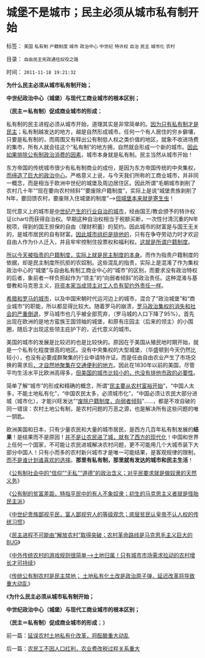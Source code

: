 # 城堡不是城市；民主必须从城市私有制开始

标签： `美国` `私有制` `户籍制度` `城市` `政治中心` `中世纪` `特许权` `自治` `民主` `城市化` `农村` 

目录： `自由民主宪政通往奴役之路`

时间： `2011-11-18 19:21:32`

**为什么民主必须从城市私有制开始；**

**中世纪政治中心（城堡）与现代工商业城市的根本区别；**

**（民主＝私有制）促成商业城市的形成**；

私有制的民主进程必须从城市开始，道理其实是非常简单的。[因为只有私有制才是民主](../../../2011/10/26/私有制是识别民主的唯一根据.md)；私有制越发达的地方，越是自然形成城市。任何一个有人居住的穷乡僻壤，只要是私有制的，而周围又有释出公有制低人权之类价值的地区，就象不收进场费的集市，所有人就会往这个“私有制”的地方拥，自然就会形成一个新的城市。[因此如果排除公有制政治消费的因素](http://hi.baidu.com/darthchn/blog/item/36936ecb167ce64bf31fe743.html)，城市本身就是私有制。民主当然从城市开始！

东方帝国的传统城市很少有私有制商业的成份，是因为东方帝国传统的中央集权，[而缔造了巨大的政治中心](../../../2009/9/2/反对户籍制度背后垂涎的是政策倾斜的利益输送.md)。严格意义上说，与今天我们所称的工商业城市，并非同一概念，而是相当于欧洲中世纪的城堡及周边居住区。因此所谓“毛朝城市剥削了农村几十年”“现在要向农村倾斜”“要废除户籍制度”，实际上是说“城堡贵族剥削了N年，要回馈农村，要废除入住城堡的制度”——>[但城堡本来就是寄生虫](../../../2009/6/19/计划经济创造财富吗？.md)！

现代意义上的城市是[中世纪产生的行业自治的城市](../../../2011/3/7/资本主义前的行会户籍制度和农民工.md)，经由国王/教会颁予的特许权证(chart)而获得自治权。早期这种自治权相当于税额买断，一次性付清沉重的N年税项，得到的国王担保的自由（理财积蓄）的契约。因此城市的财富是与国王无关的，是城市居民的自有财富。[因此城市组织是排他的](../../../2009/9/1/为什么地方财政社会保障排外是理所当然的.md)，只有在争夺劳动力时才欢迎自由人作为仆人迁入，并且牢牢控制住投票权和福利权。[这就是所谓户籍制度](../../../2009/9/3/户籍制度是城市平民的核心利益.md)。

[所以今天被指责的户籍制度，实际上就是民主制度的本身](../../../2009/9/2/盲目反对户籍制度的现实危险.md)。而作为指责户籍制度的依据，却是民主制度所抗拒的农奴制。这些混乱的指责，实际上是混淆了作为集权政治中心的“城堡”与自由私有制工商业中心的“城市”的区别，而要求没有政治特权的后者，象前者一样负担起作为“领主”的“向弱者倾斜”的政治责任。这种混淆与基督教和马克思主义，[将资本家当成领主对工人负有契约外责任一样](../../../2010/5/29/富士康无需对员工个人自杀负契约外的责任.md)。

[希腊和罗马的城市](../../../2010/8/13/罗马帝国真正接近资本主义.md)，以及中国宋朝时代运河边上的城市，混合了“政治城堡”和“商业城市”的职能，所以都显得比较大。随着罗马的崩溃，[罗马政治集权的消失和社会的严重倒退](../../../2010/8/15/罗马帝国低人权隐患终致人口大绝灭.md)，罗马城市也几乎被全部荒弃，（罗马城的人口下降了95%）。首先出现在欧洲的是地方蛮族王国领袖的城堡，和原有庄园主（后来的领主）的小围圈，随后才出现这些领主庇护下的，近代意义的城市。

美国的城市的发展是比较迟的也是比较快的。原因在于美国从殖民地时期开始，就是一个私有化程度很高的地区。没有中央集权的大型城堡，（华盛顿到今天仍然比较小），也没有必要成群聚集的行业申请特许证。而是任由自由农业产生了市场交换的需求后[，才自然地聚集在交通便利的地方](../../../2010/6/7/大运河与中央集权；物流成本与政治形态的关系.md)。因此在1830年以前的美国，尽管平均生活水平比欧洲高得多，[但美国的城市比较小的，也没有排他市政的必要性](../../../2011/5/5/美国户籍制度两百年简史.md)。

简单了解“城市”的形成和精确的概念，所谓“[民主要从农村富裕开始](../../../2010/4/29/维护公有制公值耗散经济结构的三种人.md)”，“中国人太多，不能土地私有化”，“中国农民太多，必须城市化”，“中国必须让农民大部分进城（城市化），才能兴旺发达”“[废除户籍制度，向弱者倾斜](../../../2010/3/6/为户籍制度正名，是民主启蒙的关键一环.md)”……，都是不攻自破的同一错误：农村土地公有制，是农村问题的万恶之源，也是解决所有这些问题的唯一钥匙。

欧洲美国和日本，只有少量农民和大量的城市居民，是西方几百年私有制发展的**结果**！是结果而不是原因！[并不是让农民进了城，就有了西方的现代化](../../../2010/1/29/“户籍制度改革城市化”的本质是浩劫.md)！中国和世界上任何一个国家，不可能让农民进城解决农村问题，更不可能用几个大城市装下大部分中国人！只有小而多的农村新兴城市才是唯一可能结果，是客观规律的限制，[而不是谁计划谁喜欢的选择](../../../2009/10/28/计划经济的城市化只会适得其反.md)。**那里有私有制，那里就有发达的城市和民主生活**！

《[公有制社会中的“信仰”“无私”“道德”的政治含义；对平民要求就是做奴隶的天然义务](../../../2011/11/16/“信仰”“无私”“道德”“向弱者倾斜”的含义.md)》

《[公有制的贫富差距，特指平民中的有人不象奴隶；初生的马克思主义者就是怪胎民主派](../../../2011/11/16/公有制仇富“贫富差距”的含义.md)》

《[中世纪贵族鄙视平民，富人鄙视穷人的等级观念；底层贫民认皇帝不认人权的传统习惯](../../../2011/11/17/贵族蔑视平民，富人鄙视穷人.md)》

《[民主进程不可能由“解放农村”取得突破；农村革命路线是马克思毛主义巨大的BUG](../../../2011/11/17/民主进程不可能由农村突破.md)》

《[中外传统农村的游戏规则很简单——>土地归属！只有城市市场需求拉动的农村增长才可持续](../../../2011/11/17/中外传统农村的革命游戏规则.md)》

《[传统公有制农村是民主禁地； 土地私有化土改是政治原子弹，延迟改革将导致重大动乱](../../../2011/11/18/延误农村土地私有化改革，将酝酿重大动乱.md)》

《**为什么民主必须从城市私有制开始；**

**中世纪政治中心（城堡）与现代工商业城市的根本区别；**

**（民主＝私有制）促成商业城市的形成**；》



前一篇：[延误农村土地私有化改革，将酝酿重大动乱](../../../2011/11/18/延误农村土地私有化改革，将酝酿重大动乱.md)

后一篇：[农民工不因人口红利，农业费改税过程关系重大](../../../2011/11/18/农民工不因人口红利，农业费改税过程关系重大.md)